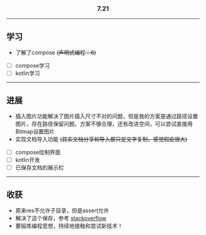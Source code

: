<h3 align="center">7.21</h3>

---

## 学习

- 了解了compose  ~~(声明式编程：6)~~
- [ ] compose学习
- [ ] kotlin学习

--- 

## 进展

- 插入图片功能解决了图片插入尺寸不对的问题，但是我的方案是通过路径设置图片，存在路径保留问题。方案不够合理，还有改进空间，可以尝试直接用Bitmap设置图片
- 实现文档导入功能 ~~(其实文档分享和导入都只是文字复制，感觉瑕疵很大)~~
- [ ] compose绘制界面
- [ ] kotlin开发
- [ ] 已保存文档的展示栏

--- 

## 收获

- 原来res不允许子目录，但是assert允许
- 解决了这个保存，参考 [stackoverflow](https://stackoverflow.com/questions/71044526/your-project-has-set-android-useandroidx-true-but-configuration-debugruntimec)
- 要锻炼编程思想，持续地接触和尝试新技术！

